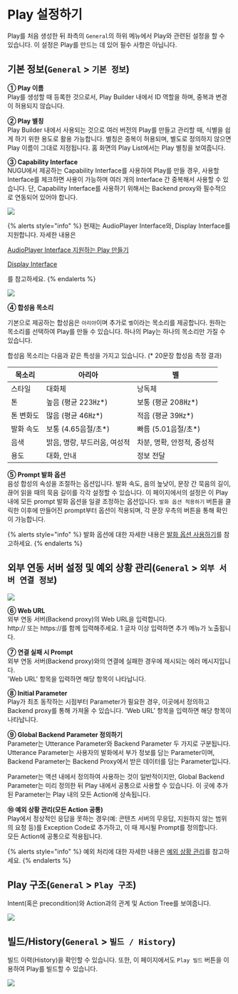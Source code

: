 # Play 설정하기

Play를 처음 생성한 뒤 좌측의 `General`의 하위 메뉴에서 Play와 관련된 설정을 할 수 있습니다. 이 설정은 Play를 만드는 데 있어 필수 사항은 아닙니다.

## 기본 정보(`General` > `기본 정보`) <a href="setting" id="setting"></a>

**① Play 이름**\
Play를 생성할 때 등록한 것으로서, Play Builder 내에서 ID 역할을 하며, 중복과 변경이 허용되지 않습니다.

**② Play 별칭**\
Play Builder 내에서 사용되는 것으로 여러 버전의 Play를 만들고 관리할 때, 식별을 쉽게 하기 위한 용도로 활용 가능합니다. 별칭은 중복이 허용되며, 별도로 정의하지 않으면 Play 이름이 그대로 지정됩니다. 홈 화면의 Play List에서는 Play 별칭을 보여줍니다.

**③ Capability Interface**\
NUGU에서 제공하는 Capability Interface를 사용하여 Play를 만들 경우, 사용할 Interface를 체크하면 사용이 가능하며 여러 개의 Interface 간 중복해서 사용할 수 있습니다. 단, Capability Interface를 사용하기 위해서는 Backend proxy와 필수적으로 연동되어 있어야 합니다.

![](../../.gitbook/assets/customize-a-play-01.png)

{% alerts style="info" %}
현재는 AudioPlayer Interface와, Display Interface를 지원합니다.  자세한 내용은&#x20;

[AudioPlayer Interface 지원하는 Play 만들기](create-a-play-with-audioplayer/)

[Display Interface ](use-backend-proxy/capability-interfaces/display-interface.md)

를 참고하세요.
{% endalerts %}

![](../../.gitbook/assets/customize-a-play-02.jpg)

**④ 합성음 목소리**

기본으로 제공하는 합성음은 `아리아`이며 추가로 `벨`이라는 목소리를 제공합니다. 원하는 목소리를 선택하여 Play를 만들 수 있습니다. 하나의 Play는 하나의 목소리만 가질 수 있습니다.

합성음 목소리는 다음과 같은 특성을 가지고 있습니다. (\* 20문장 합성음 측정 결과)

| 목소리   | 아리아               | 벨                |
| ----- | ----------------- | ---------------- |
| 스타일   | 대화체               | 낭독체              |
| 톤     | 높음 (평균 223㎐\*)    | 보통 (평균 208㎐\*)   |
| 톤 변화도 | 많음 (평균 46㎐\*)     | 적음 (평균 39㎐\*)    |
| 발화 속도 | 보통 (4.65음절/초\*)   | 빠름 (5.01음절/초\*)  |
| 음색    | 밝음, 명랑, 부드러움, 여성적 | 차분, 명확, 안정적, 중성적 |
| 용도    | 대화, 안내            | 정보 전달            |

**⑤ Prompt 발화 옵션**\
음성 합성의 속성을 조절하는 옵션입니다. 발화 속도, 음의 높낮이, 문장 간 묵음의 길이, 끊어 읽을 때의 묵음 길이를 각각 설정할 수 있습니다. 이 페이지에서의 설정은 이 Play 내에 모든 prompt 발화 옵션을 일괄 조정하는 옵션입니다. `발화 옵션 적용하기` 버튼을 클릭한 이후에 만들어진 prompt부터 옵션이 적용되며, 각 문장 우측의 버튼을 통해 확인이 가능합니다.

{% alerts style="info" %}
발화 옵션에 대한 자세한 내용은 [발화 옵션 사용하기](define-an-action/use-responses/use-prompts.md#use-utterance-options)를 참고하세요.
{% endalerts %}

## 외부 연동 서버 설정 및 예외 상황 관리(`General` > `외부 서버 연결 정보`) <a href="setting-backend-proxy" id="setting-backend-proxy"></a>

![](../../.gitbook/assets/customize-a-play-03.jpg)

**⑥ Web URL**\
외부 연동 서버(Backend proxy)의 Web URL을 입력합니다.\
http:// 또는 https://를 함께 입력해주세요. 1 글자 이상 입력하면 추가 메뉴가 노출됩니다.

**⑦ 연결 실패 시 Prompt**\
외부 연동 서버(Backend proxy)와의 연결에 실패한 경우에 제시되는 에러 메시지입니다.\
'Web URL' 항목을 입력하면 해당 항목이 나타납니다.

**⑧ Initial Parameter**\
Play가 최초 동작하는 시점부터 Parameter가 필요한 경우, 이곳에서 정의하고 Backend proxy를 통해 가져올 수 있습니다. 'Web URL' 항목을 입력하면 해당 항목이 나타납니다.

**⑨ Global Backend Parameter 정의하기**\
Parameter는 Utterance Parameter와 Backend Parameter 두 가지로 구분됩니다. Utterance Parameter는 사용자의 발화에서 부가 정보를 담는 Parameter이며, Backend Parameter는 Backend Proxy에서 받은 데이터를 담는 Parameter입니다.

Parameter는 액션 내에서 정의하여 사용하는 것이 일반적이지만, Global Backend Parameter는 미리 정의한 뒤 Play 내에서 공통으로 사용할 수 있습니다. 이 곳에 추가된 Parameter는 Play 내의 모든 Action에 상속됩니다.

**⑩ 예외 상황 관리(모든 Action 공통)**\
Play에서 정상적인 응답을 못하는 경우(예: 콘텐츠 서버의 무응답, 지원하지 않는 범위의 요청 등)를 Exception Code로 추가하고, 이 때 제시될 Prompt를 정의합니다.\
모든 Action에 공통으로 적용됩니다.

{% alerts style="info" %}
예외 처리에 대한 자세한 내용은 [예외 상황 관리](define-an-action/manage-exceptions.md)를 참고하세요.
{% endalerts %}

## Play 구조(`General` > `Play 구조`)

Intent(혹은 precondition)와 Action과의 관계 및 Action Tree를 보여줍니다.

![](../../.gitbook/assets/customize-a-play-04.png)

## 빌드/History(`General` > `빌드 / History`)

빌드 이력(History)을 확인할 수 있습니다. 또한, 이 페이지에서도 `Play 빌드` 버튼을 이용하여 Play를 빌드할 수 있습니다.

![](../../.gitbook/assets/customize-a-play-05.png)
